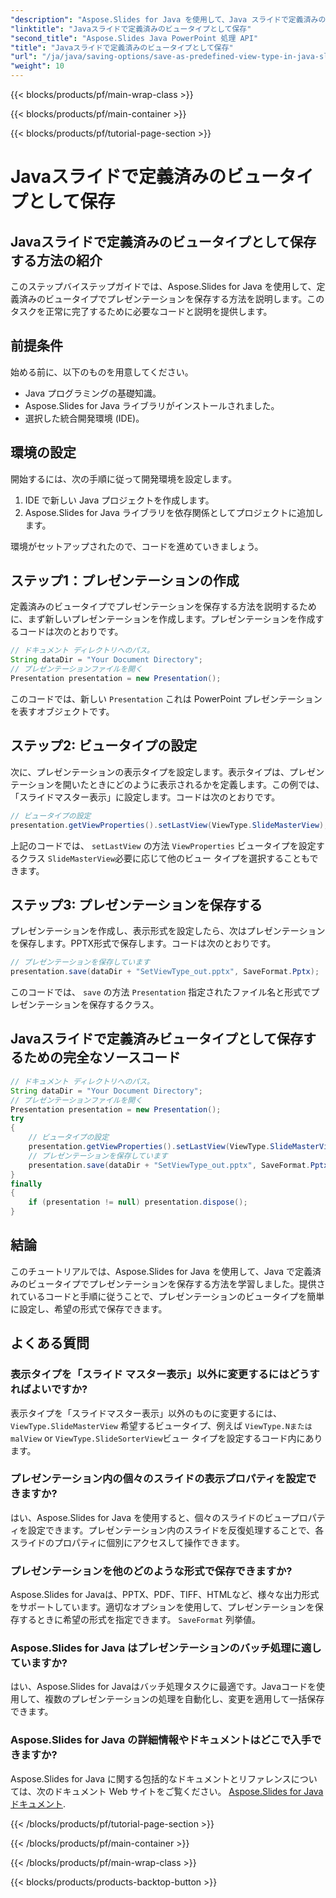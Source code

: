 ```yaml
---
"description": "Aspose.Slides for Java を使用して、Java スライドで定義済みのビュータイプを設定する方法を学びます。コード例と FAQ を含むステップバイステップガイドです。"
"linktitle": "Javaスライドで定義済みのビュータイプとして保存"
"second_title": "Aspose.Slides Java PowerPoint 処理 API"
"title": "Javaスライドで定義済みのビュータイプとして保存"
"url": "/ja/java/saving-options/save-as-predefined-view-type-in-java-slides/"
"weight": 10
---
```


{{< blocks/products/pf/main-wrap-class >}}

{{< blocks/products/pf/main-container >}}

{{< blocks/products/pf/tutorial-page-section >}}

# Javaスライドで定義済みのビュータイプとして保存


## Javaスライドで定義済みのビュータイプとして保存する方法の紹介

このステップバイステップガイドでは、Aspose.Slides for Java を使用して、定義済みのビュータイプでプレゼンテーションを保存する方法を説明します。このタスクを正常に完了するために必要なコードと説明を提供します。

## 前提条件

始める前に、以下のものを用意してください。

- Java プログラミングの基礎知識。
- Aspose.Slides for Java ライブラリがインストールされました。
- 選択した統合開発環境 (IDE)。

## 環境の設定

開始するには、次の手順に従って開発環境を設定します。

1. IDE で新しい Java プロジェクトを作成します。
2. Aspose.Slides for Java ライブラリを依存関係としてプロジェクトに追加します。

環境がセットアップされたので、コードを進めていきましょう。

## ステップ1：プレゼンテーションの作成

定義済みのビュータイプでプレゼンテーションを保存する方法を説明するために、まず新しいプレゼンテーションを作成します。プレゼンテーションを作成するコードは次のとおりです。

```java
// ドキュメント ディレクトリへのパス。
String dataDir = "Your Document Directory";
// プレゼンテーションファイルを開く
Presentation presentation = new Presentation();
```

このコードでは、新しい `Presentation` これは PowerPoint プレゼンテーションを表すオブジェクトです。

## ステップ2: ビュータイプの設定

次に、プレゼンテーションの表示タイプを設定します。表示タイプは、プレゼンテーションを開いたときにどのように表示されるかを定義します。この例では、「スライドマスター表示」に設定します。コードは次のとおりです。

```java
// ビュータイプの設定
presentation.getViewProperties().setLastView(ViewType.SlideMasterView);
```

上記のコードでは、 `setLastView` の方法 `ViewProperties` ビュータイプを設定するクラス `SlideMasterView`必要に応じて他のビュー タイプを選択することもできます。

## ステップ3: プレゼンテーションを保存する

プレゼンテーションを作成し、表示形式を設定したら、次はプレゼンテーションを保存します。PPTX形式で保存します。コードは次のとおりです。

```java
// プレゼンテーションを保存しています
presentation.save(dataDir + "SetViewType_out.pptx", SaveFormat.Pptx);
```

このコードでは、 `save` の方法 `Presentation` 指定されたファイル名と形式でプレゼンテーションを保存するクラス。

## Javaスライドで定義済みビュータイプとして保存するための完全なソースコード

```java
// ドキュメント ディレクトリへのパス。
String dataDir = "Your Document Directory";
// プレゼンテーションファイルを開く
Presentation presentation = new Presentation();
try
{
	// ビュータイプの設定
	presentation.getViewProperties().setLastView(ViewType.SlideMasterView);
	// プレゼンテーションを保存しています
	presentation.save(dataDir + "SetViewType_out.pptx", SaveFormat.Pptx);
}
finally
{
	if (presentation != null) presentation.dispose();
}
```

## 結論

このチュートリアルでは、Aspose.Slides for Java を使用して、Java で定義済みのビュータイプでプレゼンテーションを保存する方法を学習しました。提供されているコードと手順に従うことで、プレゼンテーションのビュータイプを簡単に設定し、希望の形式で保存できます。

## よくある質問

### 表示タイプを「スライド マスター表示」以外に変更するにはどうすればよいですか?

表示タイプを「スライドマスター表示」以外のものに変更するには、 `ViewType.SlideMasterView` 希望するビュータイプ、例えば `ViewType.NまたはmalView` or `ViewType.SlideSorterView`ビュー タイプを設定するコード内にあります。

### プレゼンテーション内の個々のスライドの表示プロパティを設定できますか?

はい、Aspose.Slides for Java を使用すると、個々のスライドのビュープロパティを設定できます。プレゼンテーション内のスライドを反復処理することで、各スライドのプロパティに個別にアクセスして操作できます。

### プレゼンテーションを他のどのような形式で保存できますか?

Aspose.Slides for Javaは、PPTX、PDF、TIFF、HTMLなど、様々な出力形式をサポートしています。適切なオプションを使用して、プレゼンテーションを保存するときに希望の形式を指定できます。 `SaveFormat` 列挙値。

### Aspose.Slides for Java はプレゼンテーションのバッチ処理に適していますか?

はい、Aspose.Slides for Javaはバッチ処理タスクに最適です。Javaコードを使用して、複数のプレゼンテーションの処理を自動化し、変更を適用して一括保存できます。

### Aspose.Slides for Java の詳細情報やドキュメントはどこで入手できますか?

Aspose.Slides for Java に関する包括的なドキュメントとリファレンスについては、次のドキュメント Web サイトをご覧ください。 [Aspose.Slides for Java ドキュメント](https://reference。aspose.com/slides/java/).

{{< /blocks/products/pf/tutorial-page-section >}}

{{< /blocks/products/pf/main-container >}}

{{< /blocks/products/pf/main-wrap-class >}}

{{< blocks/products/products-backtop-button >}}